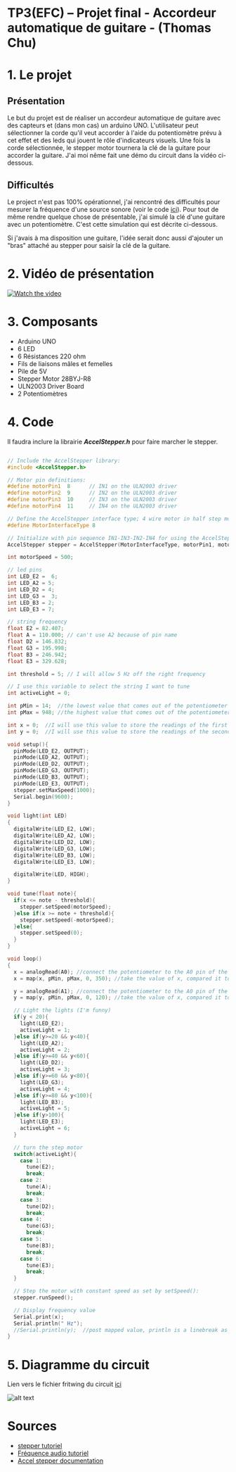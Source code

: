 # TP3(EFC) – Projet final - Accordeur automatique de guitare - (Thomas Chu)

# 1. Le projet

## Présentation 

Le but du projet est de réaliser un accordeur automatique de guitare avec des capteurs et (dans mon cas) un arduino UNO. L'utilisateur peut sélectionner la corde qu'il veut accorder à l'aide du potentiomètre prévu à cet effet et des leds qui jouent le rôle d'indicateurs visuels. Une fois la corde sélectionnée, le stepper motor tournera la clé de la guitare pour accorder la guitare. J'ai moi nême fait une démo du circuit dans la vidéo ci-dessous.

## Difficultés 

Le project n'est pas 100% opérationnel, j'ai rencontré des difficultés pour mesurer la fréquence d'une source sonore (voir le code [ici](https://github.com/cegepmatane/2022-a-projet-final-GitGudShu/blob/main/frequency/frequency.ino)). Pour tout de même rendre quelque chose de présentable, j'ai simulé la clé d'une guitare avec un potentiomètre. C'est cette simulation qui est décrite ci-dessous.

Si j'avais à ma disposition une guitare, l'idée serait donc aussi d'ajouter un "bras" attaché au stepper pour saisir la clé de la guitare.

# 2. Vidéo de présentation

[![Watch the video](https://github.com/cegepmatane/2022-a-projet-final-GitGudShu/blob/main/demo.jpg)](https://www.youtube.com/watch?v=oNwg5O6B6pg&ab_channel=Sh%C5%AB)

# 3. Composants

- Arduino UNO
- 6 LED 
- 6 Résistances 220 ohm
- Fils de liaisons mâles et femelles
- Pile de 5V
- Stepper Motor 28BYJ-R8
- ULN2003 Driver Board
- 2 Potentiomètres

# 4. Code

Il faudra inclure la librairie ***AccelStepper.h*** pour faire marcher le stepper.

```cpp

// Include the AccelStepper library:
#include <AccelStepper.h>

// Motor pin definitions:
#define motorPin1  8      // IN1 on the ULN2003 driver
#define motorPin2  9      // IN2 on the ULN2003 driver
#define motorPin3  10     // IN3 on the ULN2003 driver
#define motorPin4  11     // IN4 on the ULN2003 driver

// Define the AccelStepper interface type; 4 wire motor in half step mode:
#define MotorInterfaceType 8

// Initialize with pin sequence IN1-IN3-IN2-IN4 for using the AccelStepper library with 28BYJ-48 stepper motor:
AccelStepper stepper = AccelStepper(MotorInterfaceType, motorPin1, motorPin3, motorPin2, motorPin4);

int motorSpeed = 500;

// led pins
int LED_E2 =  6;
int LED_A2 = 5;
int LED_D2 = 4;
int LED_G3 =  3;
int LED_B3 = 2;
int LED_E3 = 7;

// string frequency
float E2 = 82.407;
float A = 110.000; // can't use A2 because of pin name
float D2 = 146.832;
float G3 = 195.998;
float B3 = 246.942;
float E3 = 329.628;

int threshold = 5; // I will allow 5 Hz off the right frequency

// I use this variable to select the string I want to tune
int activeLight = 0;

int pMin = 14;  //the lowest value that comes out of the potentiometer
int pMax = 948; //the highest value that comes out of the potentiometer.

int x = 0;  //I will use this value to store the readings of the first potentiometer
int y = 0;  //I will use this value to store the readings of the second potentiometer

void setup(){
  pinMode(LED_E2, OUTPUT);
  pinMode(LED_A2, OUTPUT);
  pinMode(LED_D2, OUTPUT);
  pinMode(LED_G3, OUTPUT);
  pinMode(LED_B3, OUTPUT);
  pinMode(LED_E3, OUTPUT);
  stepper.setMaxSpeed(1000);
  Serial.begin(9600);
}

void light(int LED)
{
  digitalWrite(LED_E2, LOW);
  digitalWrite(LED_A2, LOW);
  digitalWrite(LED_D2, LOW);
  digitalWrite(LED_G3, LOW);
  digitalWrite(LED_B3, LOW);
  digitalWrite(LED_E3, LOW);

  digitalWrite(LED, HIGH);
}

void tune(float note){
  if(x <= note - threshold){
    stepper.setSpeed(motorSpeed);
  }else if(x >= note + threshold){
    stepper.setSpeed(-motorSpeed);
  }else{
    stepper.setSpeed(0);
  }
}

void loop()
{
  x = analogRead(A0); //connect the potentiometer to the A0 pin of the Arduino
  x = map(x, pMin, pMax, 0, 350); //take the value of x, compared it to the scale of the potentiometer pMin to pMax, and translate that value to the scale of 0 to 100

  y = analogRead(A1); //connect the potentiometer to the A0 pin of the Arduino
  y = map(y, pMin, pMax, 0, 120); //take the value of x, compared it to the scale of the potentiometer pMin to pMax, and translate that value to the scale of 0 to 100

  // Light the lights (I'm funny)
  if(y < 20){
    light(LED_E2);
    activeLight = 1;
  }else if(y>=20 && y<40){
    light(LED_A2);
    activeLight = 2;
  }else if(y>=40 && y<60){
    light(LED_D2);
    activeLight = 3;
  }else if(y>=60 && y<80){
    light(LED_G3);
    activeLight = 4;
  }else if(y>=80 && y<100){
    light(LED_B3);
    activeLight = 5;
  }else if(y>100){
    light(LED_E3);
    activeLight = 6;
  }

  // turn the step motor
  switch(activeLight){
    case 1:
      tune(E2);
      break;
    case 2:
      tune(A);
      break;
    case 3:
      tune(D2);
      break;
    case 4:
      tune(G3);
      break;
    case 5:
      tune(B3);
      break;
    case 6:
      tune(E3);
      break;
  }

  // Step the motor with constant speed as set by setSpeed():
  stepper.runSpeed();

  // Display frequency value
  Serial.print(x);
  Serial.println(" Hz");
  //Serial.println(y);  //post mapped value, println is a linebreak as well
}
```

# 5. Diagramme du circuit

Lien vers le fichier fritwing du circuit [ici](https://github.com/cegepmatane/2022-a-projet-final-GitGudShu/blob/main/circuit.fzz)

![alt text](https://github.com/cegepmatane/2022-a-projet-final-GitGudShu/blob/main/circuit.jpg)

# Sources

- [stepper tutoriel](https://www.makerguides.com/28byj-48-stepper-motor-arduino-tutorial/)
- [Fréquence audio tutoriel](https://create.arduino.cc/projecthub/lbf20012001/audio-frequency-detector-617856)
- [Accel stepper documentation](https://www.airspayce.com/mikem/arduino/AccelStepper/classAccelStepper.html)
